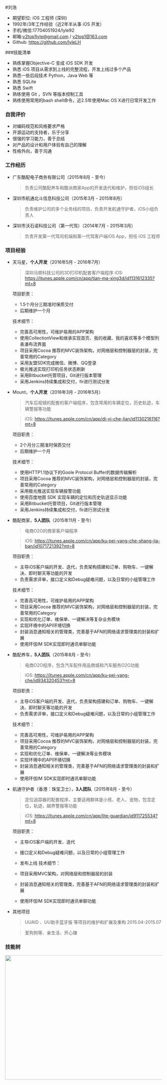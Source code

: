 
#刘浩 

- 期望职位: iOS 工程师 (深圳)
- 1992年/3年工作经验（近2年半从事 iOS 开发）
- 手机/微信:17704051924/lyle92
- 邮箱:v2top1lyle@gmail.com / v2top1@163.com
- Github: https://github.com/lyleLH

###技能清单

- 熟练掌握Objective-C 变成 iOS SDK 开发
- 熟悉 iOS 项目从需求到上线的完整流程，开发上线过多个产品
- 熟悉一些后段技术 Python，Java Web 等
- 熟悉 SQLite
- 熟悉 Swift
- 熟练使用 Git ，SVN 等版本控制工具
- 熟练使用常用的bash shell命令，近2.5年使用Mac OS X进行日常开发工作

### 自我评价
- 对编码规范和风格要求严格
- 开源运动的支持者，乐于分享
- 很强的学习能力，善于总结
- 对产品的设计和用户体验有自己的理解
- 性格外向，善于沟通


### 工作经历
- 广东酷配电子商务有限公司（2015年8月 - 至今）
	> 负责公司酷配养车和酷派商家App的开发迭代和维护，担任iOS组长
	
- 深圳市航通北斗信息科技公司（2015年3月 - 2015年8月）
	> 负责维护公司的多个业务线的项目，负责开发航通守护者，iOS小组负责人
	
- 深圳市沃石诺科技公司（第一代驾）（2014年7月 - 2015年3月）
	> 负责开发第一代驾司机端和第一代驾客户端iOS App，担任 iOS 工程师

### 项目经验
- 天马星，**个人开发**（2016年5月 - 2016年7月）

	> 深圳马顿科技公司的3D打印机配套客户端程序
	> iOS: https://itunes.apple.com/cn/app/tian-ma-xing3d/id1131612335?mt=8
	
	项目职责：
	
	- 1.5个月分三期准时保质交付
	- 后期维护一个月
	
	技术细节：
	
	- 完善高可用性，可维护易用的APP架构
	- 使用CollectionView和继承实现首页、我的收藏、我的喜欢等多个模型列表瀑布流界面
	- 项目采用Cocoa 推荐的MVC装饰架构，对网络层和控制器层的封装，完善常用的Category
	- 采用友盟SDK完成微信、微博、QQ登录
	- 极光推送实现打印机任务状态刷新
	- 采用Bitbucket托管项目，Git进行版本管理
	- 采用Jenkins持续集成和交付，fir进行测试分发

- Mount，**个人开发**（2016年3月 - 2016年5月）

	> 汽车后视镜的配套的客户端程序，包含常用的车辆定位，历史轨迹，车辆警报等功能
	
	> iOS: https://itunes.apple.com/cn/app/di-yi-che-lian/id1130216116?mt=8
	
	项目职责：
	
	- 2个月分三期准时保质交付
	- 后期维护一个月
	
	技术细节：
	
	- 使用HTTP1.1协议下的Goole Protocol Buffer的数据传输解析 
	- 项目采用Cocoa 推荐的MVC装饰架构，对网络层和控制器层的封装，完善常用的Category
	- 采用极光推送实现车辆报警功能
	- 使用百度地图 SDK 实现车辆的定位和历史轨迹显示功能
	- 采用Bitbucket托管项目，Git进行版本管理
	- 采用Jenkins持续集成和交付，fir进行测试分发






- 酷配商家，**5人团队**（2015年11月 - 至今）

	> 电商O2O的商家客户端程序
	
	> iOS: https://itunes.apple.com/cn/app/ku-pei-yang-che-shang-jia-ban/id1071721392?mt=8
	
	项目职责：
	
	- 主导iOS客户端的开发、迭代，负责架构搭建和订单、购物车、一键解决、即时聊天等功能的开发
	- 负责需求评审，接口定义和Debug疑难问题，以及日常的小组管理工作
	
	技术细节：
	
	- 完善高可用性，可维护易用的APP架构
	- 项目采用Cocoa 推荐的MVC装饰架构，对网络层和控制器层的封装，完善常用的Category
	- 实现和优化订单、维保单、一键解决等复杂业务模块
	- 实现环境中的API环境切换
	- 封装消息通知相关的管理类，完善基于AFN的网络请求管理类的封装和扩展
	- 使用环信IM SDK实现即时通讯单聊功能
	
	
	
- 酷配养车，**5人团队**（2015年8月 - 至今）

	> 电商O2O程序，包含汽车配件用品商城和汽车服务O2O功能
	
	> iOS: https://itunes.apple.com/cn/app/ku-pei-yang-che/id934320453?mt=8
	
	项目职责：
	
	- 主导iOS客户端的开发、迭代，负责架构搭建和订单、购物车、一键解决、即时聊天等功能的开发
	- 负责需求评审，接口定义和Debug疑难问题，以及日常的小组管理工作
	
	技术细节：
	
	- 完善高可用性，可维护易用的APP架构
	- 项目采用Cocoa 推荐的MVC装饰架构，对网络层和控制器层的封装，完善常用的Category
	- 实现和优化订单、维保单、一键解决等业务模块
	- 实现环境中的API环境切换
	- 封装消息通知相关的管理类，完善基于AFN的网络请求管理类的封装和扩展
	- 使用环信IM SDK实现即时通讯单聊功能

- 航通守护者（香港：珠宝卫士），**3人团队**（2015年8月 - 至今）

	> 定位追踪器的配套程序，主要适用群体是小孩、老人、宠物，包含定位，轨迹，越界警报等功能
	
	> iOS: https://itunes.apple.com/cn/app/lite-guardian/id911725534?mt=8
	
	项目职责：
	
	- 主导iOS客户端的开发、迭代
	- 接口定义和Debug疑难问题，以及日常的小组管理工作
	- 发布上线
	技术细节：
	
	- 项目采用MVC架构，对网络层和控制器层的封装
	- 封装消息通知相关的管理类，完善基于AFN的网络请求管理类的封装和扩展
	- 使用环信IM SDK实现即时通讯单聊功能
- 其他项目
	> UUAID 、UU助手蓝牙版 等项目的维护和扩展及重构 2015.04-2015.07

	> 爱狗狗等、亲生活、开心赚

### 技能树

<!--
<img src="./xmind.png" height="400" width="880" />
-->
<img src="http://ww1.sinaimg.cn/large/72f96cbagw1f5y4uuf8dvj21kw0ugn9n.jpg" height="400" width="880" />


